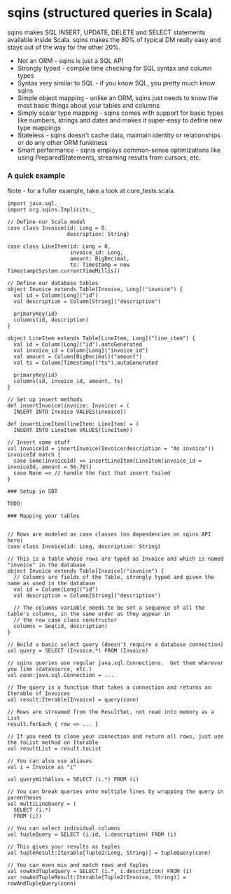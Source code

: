 sqins (structured queries in Scala)
===================================

sqins makes SQL INSERT, UPDATE, DELETE and SELECT statements available inside Scala.  sqins makes the 80% of typical DM
really easy and stays out of the way for the other 20%.

 * Not an ORM - sqins is just a SQL API
 * Strongly typed - compile time checking for SQL syntax and column types
 * Syntax very similar to SQL - if you know SQL, you pretty much know sqins
 * Simple object mapping - unlike an ORM, sqins just needs to know the most basic things about your tables and columns
 * Simply scalar type mapping - sqins comes with support for basic types like numbers, strings and dates and makes it super-easy to define new type mappings
 * Stateless - sqins doesn't cache data, maintain identity or relationships or do any other ORM funkiness
 * Smart performance - sqnis employs common-sense optimizations like using PreparedStatements, streaming results from cursors, etc.

### A quick example

Note - for a fuller example, take a look at core_tests.scala.

```
import java.sql._
import org.sqins.Implicits._

// Define our Scala model
case class Invoice(id: Long = 0,
                   description: String)

case class LineItem(id: Long = 0,
                    invoice_id: Long,
                    amount: BigDecimal,
                    ts: Timestamp = new Timestamp(System.currentTimeMillis))

// Define our database tables
object Invoice extends Table[Invoice, Long]("invoice") {
  val id = Column[Long]("id")
  val description = Column[String]("description")

  primaryKey(id)
  columns(id, description)
}

object LineItem extends Table[LineItem, Long]("line_item") {
  val id = Column[Long]("id").autoGenerated
  val invoice_id = Column[Long]("invoice_id")
  val amount = Column[BigDecimal]("amount")
  val ts = Column[Timestamp]("ts").autoGenerated

  primaryKey(id)
  columns(id, invoice_id, amount, ts)
}

// Set up insert methods
def insertInvoice(invoice: Invoice) = (
  INSERT INTO Invoice VALUES(invoice))
  
def insertLineItem(lineItem: LineItem) = (
  INSERT INTO LineItem VALUES(lineItem))
  
// Insert some stuff
val invoiceId = insertInvoice(Invoice(description = "An invoice"))
invoiceId match {
  case Some(invoiceId) => insertLineItem(LineItem(invoice_id = invoiceId, amount = 56.78))
  case None => // handle the fact that insert failed
} 

### Setup in SBT

TODO:

### Mapping your tables


// Rows are modeled as case classes (no dependencies on sqins API here)
case class Invoice(id: Long, description: String)

// This is a table whose rows are typed as Invoice and which is named "invoice" in the database
object Invoice extends Table[Invoice]("invoice") {
  // Columns are fields of the Table, strongly typed and given the name as used in the database
  val id = Column[Long]("id")
  val description = Column[String]("description")

  // The columns variable needs to be set a sequence of all the table's columns, in the same order as they appear in
  // the row case class constructor
  columns = Seq(id, description)
}

// Build a basic select query (doesn't require a database connection)
val query = SELECT (Invoice.*) FROM (Invoice)

// sqins queries use regular java.sql.Connections.  Get them wherever you like (datasource, etc.)
val conn:java.sql.Connection = ...

// The query is a function that takes a connection and returns an Iterable of Invoices
val result:Iterable[Invoice] = query(conn)

// Rows are streamed from the ResultSet, not read into memory as a List
result.forEach { row => ... }

// If you need to close your connection and return all rows, just use the toList method on Iterable
val resultList = result.toList

// You can also use aliases
val i = Invoice as "i"

val queryWithAlias = SELECT (i.*) FROM (i)

// You can break queries onto multiple lines by wrapping the query in parentheses
val multiLineQuery = (
  SELECT (i.*)
  FROM (i))
  
// You can select individual columns
val tupleQuery = SELECT (i.id, i.description) FROM (i)

// This gives your results as tuples
val tupleResult:Iterable[Tuple2(Long, String)] = tupleQuery(conn)

// You can even mix and match rows and tuples
val rowAndTupleQuery = SELECT (i.*, i.description) FROM (i)
var rowAndTupleResult:Iterable[Tuple2(Invoice, String)] = rowAndTupleQuery(conn)

